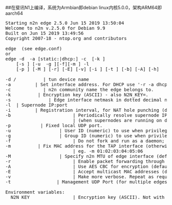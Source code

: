 ##在斐讯N1上编译，系统为Armbian即debian linux内核5.0.0，架构ARM64即aarch64

<pre>
Starting n2n edge 2.5.0 Jun 15 2019 13:50:04
Welcome to n2n v.2.5.0 for Debian 9.9
Built on Jun 15 2019 13:49:56
Copyright 2007-18 - ntop.org and contributors

edge <config file> (see edge.conf)
or
edge -d <tun device> -a [static:|dhcp:]<tun IP address> -c <community> [-k <encrypt key>]
    [-s <netmask>] [-u <uid> -g <gid>][-f][-m <MAC address>] -l <supernode host:port>
    [-p <local port>] [-M <mtu>] [-r] [-E] [-v] [-i <reg_interval>] [-t <mgmt port>] [-b] [-A] [-h]

-d /<tun device\>          | tun device name
-a <mode:address>        | Set interface address. For DHCP use '-r -a dhcp:0.0.0.0'
-c <community>           | n2n community name the edge belongs to.
-k <encrypt key>         | Encryption key (ASCII) - also N2N_KEY=<encrypt key>.
-s <netmask>             | Edge interface netmask in dotted decimal notation (255.255.255.0).
-l <supernode host:port> | Supernode IP:port
-i <reg_interval>        | Registration interval, for NAT hole punching (default 20 seconds)
-b                       | Periodically resolve supernode IP
                         | (when supernodes are running on dynamic IPs)
-p <local port>          | Fixed local UDP port.
-u <UID>                 | User ID (numeric) to use when privileges are dropped.
-g <GID>                 | Group ID (numeric) to use when privileges are dropped.
-f                       | Do not fork and run as a daemon; rather run in foreground.
-m <MAC address>         | Fix MAC address for the TAP interface (otherwise it may be random)
                         | eg. -m 01:02:03:04:05:06
-M <mtu>                 | Specify n2n MTU of edge interface (default 1400).
-r                       | Enable packet forwarding through n2n community.
-A                       | Use AES CBC for encryption (default=use twofish).
-E                       | Accept multicast MAC addresses (default=drop).
-v                       | Make more verbose. Repeat as required.
-t <port>                | Management UDP Port (for multiple edges on a machine).

Environment variables:
  N2N_KEY                | Encryption key (ASCII). Not with -k.
</pre>
